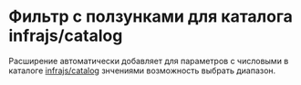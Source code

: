 # Фильтр с ползунками для каталога infrajs/catalog

Расширение автоматически добавляет для параметров с числовыми в каталоге [infrajs/catalog](https://github.com/infrajs/catalog) знчениями возможность выбрать диапазон. 
